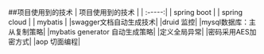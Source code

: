 ##项目使用到的技术
| 项目使用到的技术 | 
| :-----:| 
| spring boot | 
| spring cloud |
| mybatis | 
|swagger文档自动生成技术|
|druid 监控|
|mysql数据库：主从复制策略|
|mybatis generator 自动生成策略|
|定义全局异常|
|密码采用AES加密方式|
|aop 切面编程|
